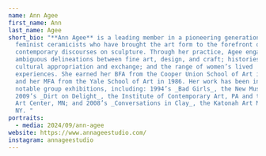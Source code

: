 ```yaml
---
name: Ann Agee
first_name: Ann
last_name: Agee
short_bio: "**Ann Agee** is a leading member in a pioneering generation of
  feminist ceramicists who have brought the art form to the forefront of
  contemporary discourses on sculpture. Through her practice, Agee engages
  ambiguous delineations between fine art, design, and craft; histories of
  cultural appropriation and exchange; and the range of women’s lived
  experiences. She earned her BFA from the Cooper Union School of Art in 1981
  and her MFA from the Yale School of Art in 1986. Her work has been included in
  notable group exhibitions, including: 1994’s _Bad Girls_, the New Museum, NY;
  2009’s _Dirt on Delight_, the Institute of Contemporary Art, PA and the Walker
  Art Center, MN; and 2008’s _Conversations in Clay_, the Katonah Art Museum,
  NY. "
portraits:
  - media: 2024/09/ann-agee
website: https://www.annageestudio.com/
instagram: annageestudio
---
```

